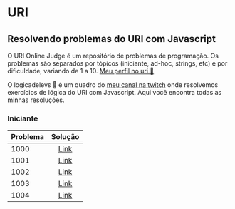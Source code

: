 # URI

## Resolvendo problemas do URI com Javascript

O URI Online Judge é um repositório de problemas de programação. Os problemas são separados por tópicos (iniciante, ad-hoc, strings, etc) e por dificuldade, variando de 1 a 10. [Meu perfil no uri 🔗](https://www.urionlinejudge.com.br/judge/pt/profile/565766)

O logicadelevs 🤔 é um quadro do [meu canal na twitch](https://www.twitch.tv/levxyca) onde resolvemos exercícios de lógica do URI com Javascript. Aqui você encontra todas as minhas resoluções.

### Iniciante

| Problema   |      Solução      |
|----------|:-------------:|
| 1000 | [Link](iniciante/1000.js) |
| 1001 | [Link](iniciante/1001.js) |
| 1002 | [Link](iniciante/1002.js) |
| 1003 | [Link](iniciante/1003.js) |
| 1004 | [Link](iniciante/1004.js) |